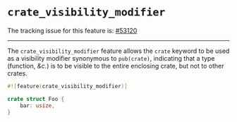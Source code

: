 # `crate_visibility_modifier`

The tracking issue for this feature is: [#53120]

[#53120]: https://github.com/rust-lang/rust/issues/53120

-----

The `crate_visibility_modifier` feature allows the `crate` keyword to be used
as a visibility modifier synonymous to `pub(crate)`, indicating that a type
(function, _&c._) is to be visible to the entire enclosing crate, but not to
other crates.

```rust
#![feature(crate_visibility_modifier)]

crate struct Foo {
    bar: usize,
}
```
